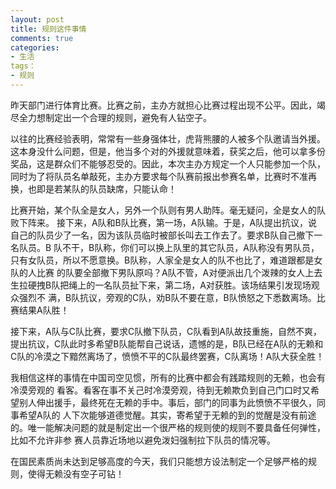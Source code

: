 ```yaml
---
layout: post
title: 规则这件事情
comments: true
categories:
- 生活
tags：
- 规则
---
```


昨天部门进行体育比赛。比赛之前，主办方就担心比赛过程出现不公平。因此，竭尽全力想制定出一个合理的规则，避免有人钻空子。

以往的比赛经验表明，常常有一些身强体壮，虎背熊腰的人被多个队邀请当外援。这本身没什么问题，但是，他当多个对的外援就意味着，获奖之后，他可以拿多份奖品，这是群众们不能够忍受的。因此，本次主办方规定一个人只能参加一个队，同时为了将队员名单敲死，主办方要求每个队赛前报出参赛名单，比赛时不准再换，也即是若某队的队员缺席，只能认命！

比赛开始，某个队全是女人，另外一个队则有男人助阵。毫无疑问，全是女人的队败下阵来。 接下来，A队和B队比赛，第一场，A队输。于是，A队提出抗议，说自己的队员少了一名，因为该队员临时被部长叫去工作去了。要求B队自己撤下一名队员。B 队不干，B队称，你们可以换上队里的其它队员，A队称没有男队员，只有女队员，所以不愿意换。B队称，人家全是女人的队不也比了，难道跟都是女队的人比赛 的队要全部撤下男队原吗？A队不管，A对便派出几个泼辣的女人上去生拉硬拽B队把绳上的一名队员扯下来，第二场，A对获胜。该场结果引发现场观众强烈不 满，B队抗议，旁观的C队，劝B队不要在意，B队愤怒之下悉数离场。比赛结果A队胜！

接下来，A队与C队比赛，要求C队撤下队员，C队看到A队故技重施，自然不爽，提出抗议，C队此时多希望B队能帮自己说话，遗憾的是，B队已经在A队的无赖和C队的冷漠之下黯然离场了，愤愤不平的C队最终罢赛，C队离场！A队大获全胜！

我相信这样的事情在中国司空见惯，所有的比赛中都会有践踏规则的无赖，也会有冷漠旁观的 看客。看客在事不关己时冷漠旁观，待到无赖欺负到自己门口时又希望别人伸出援手，最终死在无赖的手中。事后，部门的同事为此愤愤不平很久，同事希望A队的 人下次能够道德觉醒。其实，寄希望于无赖的到的觉醒是没有前途的。唯一能解决问题的就是制定出一个很严格的规则使的规则不要具备任何弹性，比如不允许非参 赛人员靠近场地以避免泼妇强制拉下队员的情况等。

在国民素质尚未达到足够高度的今天，我们只能想方设法制定一个足够严格的规则，使得无赖没有空子可钻！
